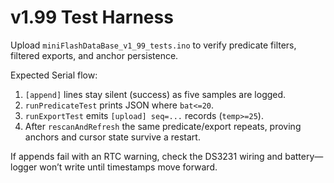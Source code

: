 # v1.99 Test Harness

Upload `miniFlashDataBase_v1_99_tests.ino` to verify predicate filters,
filtered exports, and anchor persistence.

Expected Serial flow:
1. `[append]` lines stay silent (success) as five samples are logged.
2. `runPredicateTest` prints JSON where `bat<=20`.
3. `runExportTest` emits `[upload] seq=...` records (`temp>=25`).
4. After `rescanAndRefresh` the same predicate/export repeats, proving anchors
   and cursor state survive a restart.

If appends fail with an RTC warning, check the DS3231 wiring and battery—logger
won’t write until timestamps move forward.

